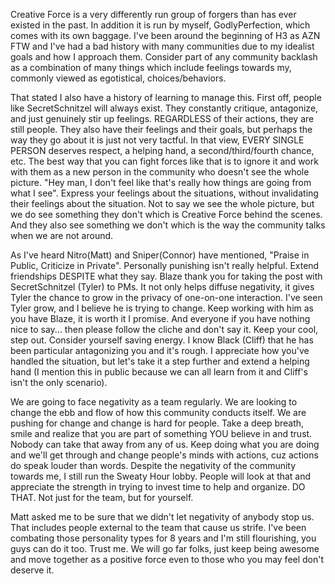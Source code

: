 Creative Force is a very differently run group of forgers than has ever existed in the past. In addition it is run by myself, GodlyPerfection, which comes with its own baggage. I've been around the beginning of H3 as AZN FTW and I've had a bad history with many communities due to my idealist goals and how I approach them. Consider part of any community backlash as a combination of many things which include feelings towards my, commonly viewed as egotistical, choices/behaviors.

That stated I also have a history of learning to manage this. First off, people like SecretSchnitzel will always exist. They constantly critique, antagonize, and just genuinely stir up feelings. REGARDLESS of their actions, they are still people. They also have their feelings and their goals, but perhaps the way they go about it is just not very tactful. In that view, EVERY SINGLE PERSON deserves respect, a helping hand, a second/third/fourth chance, etc. The best way that you can fight forces like that is to ignore it and work with them as a new person in the community who doesn't see the whole picture. "Hey man, I don't feel like that's really how things are going from what I see". Express your feelings about the situations, without invalidating their feelings about the situation. Not to say we see the whole picture, but we do see something they don't which is Creative Force behind the scenes. And they also see something we don't which is the way the community talks when we are not around.

As I've heard Nitro(Matt) and Sniper(Connor) have mentioned, "Praise in Public, Criticize in Private". Personally punishing isn't really helpful. Extend friendships DESPITE what they say. Blaze thank you for taking the post with SecretSchnitzel (Tyler) to PMs. It not only helps diffuse negativity, it gives Tyler the chance to grow in the privacy of one-on-one interaction. I've seen Tyler grow, and I believe he is trying to change. Keep working with him as you have Blaze, it is worth it I promise. And everyone if you have nothing nice to say... then please follow the cliche and don't say it. Keep your cool, step out. Consider yourself saving energy. I know Black (Cliff) that he has been particular antagonizing you and it's rough. I appreciate how you've handled the situation, but let's take it a step further and extend a helping hand (I mention this in public because we can all learn from it and Cliff's isn't the only scenario).

We are going to face negativity as a team regularly. We are looking to change the ebb and flow of how this community conducts itself. We are pushing for change and change is hard for people. Take a deep breath, smile and realize that you are part of something YOU believe in and trust. Nobody can take that away from any of us. Keep doing what you are doing and we'll get through and change people's minds with actions, cuz actions do speak louder than words. Despite the negativity of the community towards me, I still run the Sweaty Hour lobby. People will look at that and appreciate the strength in trying to invest time to help and organize. DO THAT. Not just for the team, but for yourself.

Matt asked me to be sure that we didn't let negativity of anybody stop us. That includes people external to the team that cause us strife. I've been combating those personality types for 8 years and I'm still flourishing, you guys can do it too. Trust me. We will go far folks, just keep being awesome and move together as a positive force even to those who you may feel don't deserve it.
